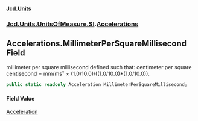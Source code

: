 #### [Jcd.Units](index 'index')
### [Jcd.Units.UnitsOfMeasure.SI](Jcd.Units.UnitsOfMeasure.SI 'Jcd.Units.UnitsOfMeasure.SI').[Accelerations](Accelerations 'Jcd.Units.UnitsOfMeasure.SI.Accelerations')

## Accelerations.MillimeterPerSquareMillisecond Field

millimeter per square millisecond defined such that: centimeter per square centisecond = mm/ms² ×
(1.0/10.0)/((1.0/10.0)*(1.0/10.0)).

```csharp
public static readonly Acceleration MillimeterPerSquareMillisecond;
```

#### Field Value
[Acceleration](Acceleration 'Jcd.Units.UnitTypes.Acceleration')